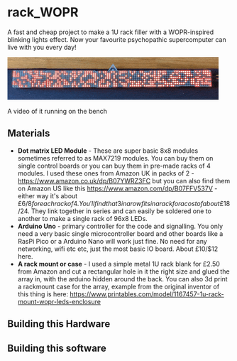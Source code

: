 # rack_WOPR

A fast and cheap project to make a 1U rack filler with a WOPR-inspired blinking lights effect. Now your favourite psychopathic supercomputer can live with you every day!

![Gif of WOPR running](https://github.com/elegantalchemist/rack-WOPR/blob/main/photos/WOPR-gifs.gif?raw=true)

A video of it running on the bench

## Materials
* **Dot matrix LED Module** - These are super basic 8x8 modules sometimes referred to as MAX7219 modules. You can buy them on single control boards or you can buy them in pre-made racks of 4 modules. I used these ones from Amazon UK in packs of 2  - https://www.amazon.co.uk/dp/B07YWRZ3FC but you can also find them on Amazon US like this https://www.amazon.com/dp/B07FFV537V - either way it's about £6/$8 for each rack of 4. You'll find that 3 in a row fits in a rack for a cost of about £18/$24. They link together in series and can easily be soldered one to another to make a single rack of 96x8 LEDs.
* **Arduino Uno** - primary controller for the code and signalling. You only need a very basic single microcontroller board and other boards like a RasPi Pico or a Arduino Nano will work just fine. No need for any networking, wifi etc etc, just the most basic IO board. About £10/$12 here.
* **A rack mount or case** - I used a simple metal 1U rack blank for £2.50 from Amazon and cut a rectangular hole in it the right size and glued the array in, with the arduino hidden around the back. You can also 3d print a rackmount case for the array, example from the original inventor of this thing is here: https://www.printables.com/model/1167457-1u-rack-mount-wopr-leds-enclosure

## Building this Hardware


## Building this software
